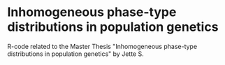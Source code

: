 # Inhomogeneous phase-type distributions in population genetics
R-code related to the Master Thesis "Inhomogeneous phase-type distributions in population genetics" by Jette S.
